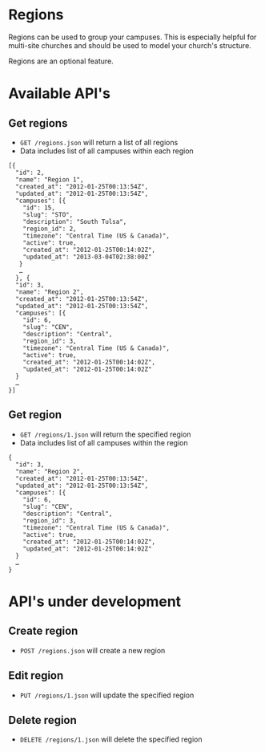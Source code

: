 # Regions

Regions can be used to group your campuses. This is especially helpful for multi-site churches and should be used to model your church's structure.

Regions are an optional feature.

# Available API's

## Get regions

* `GET /regions.json` will return a list of all regions
* Data includes list of all campuses within each region

```
[{
  "id": 2,
  "name": "Region 1",
  "created_at": "2012-01-25T00:13:54Z",
  "updated_at": "2012-01-25T00:13:54Z",
  "campuses": [{
    "id": 15,
    "slug": "STO",
    "description": "South Tulsa",
    "region_id": 2,
    "timezone": "Central Time (US & Canada)",
    "active": true,
    "created_at": "2012-01-25T00:14:02Z",
    "updated_at": "2013-03-04T02:38:00Z"
   }
   …
  }, {
  "id": 3,
  "name": "Region 2",
  "created_at": "2012-01-25T00:13:54Z",
  "updated_at": "2012-01-25T00:13:54Z",
  "campuses": [{
    "id": 6,
    "slug": "CEN",
    "description": "Central",
    "region_id": 3,
    "timezone": "Central Time (US & Canada)",
    "active": true,
    "created_at": "2012-01-25T00:14:02Z",
    "updated_at": "2012-01-25T00:14:02Z"
  }
  … 
}]
```


## Get region

* `GET /regions/1.json` will return the specified region
* Data includes list of all campuses within the region

```
{
  "id": 3,
  "name": "Region 2",
  "created_at": "2012-01-25T00:13:54Z",
  "updated_at": "2012-01-25T00:13:54Z",
  "campuses": [{
    "id": 6,
    "slug": "CEN",
    "description": "Central",
    "region_id": 3,
    "timezone": "Central Time (US & Canada)",
    "active": true,
    "created_at": "2012-01-25T00:14:02Z",
    "updated_at": "2012-01-25T00:14:02Z"
  }
  … 
}
```

# API's under development

## Create region

* `POST /regions.json` will create a new region

## Edit region

* `PUT /regions/1.json` will update the specified region

## Delete region

* `DELETE /regions/1.json` will delete the specified region
